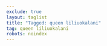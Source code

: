 ```yaml
---
exclude: true
layout: taglist
title: "Tagged: queen liliuokalani"
tag: queen liliuokalani
robots: noindex
---
```

